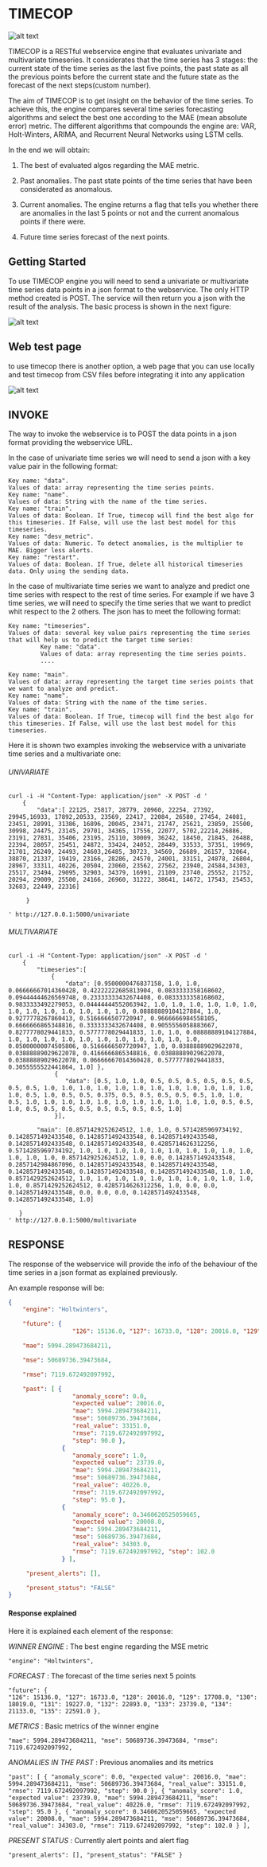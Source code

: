 TIMECOP
=======

![alt text](https://raw.githubusercontent.com/BBVA/timecop/master/doc/img/timecop.png)


TIMECOP is a RESTful webservice engine that evaluates univariate and multivariate timeseries. It considerates that the time series has 3 stages: the current state of the time series as the last five points, the past state as all the previous points before the current state and the future state as the forecast of the next steps(custom number).

The aim of TIMECOP is to get insight on the behavior of the time series. To achieve this, the engine compares several time series forecasting algorithms and select the best one according to the MAE (mean absolute error) metric. The different algorithms that compounds the engine are: VAR, Holt-Winters, ARIMA, and Recurrent Neural Networks using LSTM cells.

In the end we will obtain:

1. The best of evaluated algos regarding the MAE metric.

2. Past anomalies. The past state points of the time series that have been considerated as anomalous.

3. Current anomalies. The engine returns a flag that tells you whether there are anomalies in the last 5 points or not and the current anomalous points if there were.

4. Future time series forecast of the next points.


## Getting Started

To use TIMECOP engine you will need to send a univariate or multivariate time series data points in a json format to the webservice. The only HTTP method created is POST. The service will then return you a json with the result of the analysis. The basic process is shown in the next figure:


![alt text](https://raw.githubusercontent.com/BBVA/timecop/master/doc/img/flow_chart.jpg)

## Web test page

to use timecop there is another option, a web page that you can use locally and test timecop from CSV files before integrating it into any application

![alt text](https://raw.githubusercontent.com/BBVA/timecop/master/doc/img/Webpage.png)


## INVOKE

The way to invoke the webservice is to POST the data points in a json format providing the webservice URL.

In the case of univariate time series we will need to send a json with a key value pair in the following format:

    Key name: "data".
    Values of data: array representing the time series points.
    Key name: "name".
    Values of data: String with the name of the time series.
    Key name: "train".
    Values of data: Boolean. If True, timecop will find the best algo for this timeseries. If False, will use the last best model for this timeseries.
    Key name: "desv_metric".
    Values of data: Numeric. To detect anomalies, is the multiplier to MAE. Bigger less alerts.
    Key name: "restart".
    Values of data: Boolean. If True, delete all historical timeseries data. Only using the sending data.




In the case of multivariate time series we want to analyze and predict one time series with respect to the rest of time series. For example if we have 3 time series, we will need to specify the time series that we want to predict whit respect to the 2 others. The json has to meet the following format:

    Key name: "timeseries".
    Values of data: several key value pairs representing the time series that will help us to predict the target time series:
             Key name: "data".
             Values of data: array representing the time series points.
             ....

    Key name: "main".
    Values of data: array representing the target time series points that we want to analyze and predict.
    Key name: "name".
    Values of data: String with the name of the time series.
    Key name: "train".
    Values of data: Boolean. If True, timecop will find the best algo for this timeseries. If False, will use the last best model for this timeseries.


Here it is shown two examples invoking the webservice with a univariate time series and a multivariate one:

###### UNIVARIATE
```
curl -i -H "Content-Type: application/json" -X POST -d '
    {
        "data":[ 22125, 25817, 28779, 20960, 22254, 27392, 29945,16933, 17892,20533, 23569, 22417, 22084, 26580, 27454, 24081, 23451, 28991, 31386, 16896, 20045, 23471, 21747, 25621, 23859, 25500, 30998, 24475, 23145, 29701, 34365, 17556, 22077, 5702,22214,26886, 23191, 27831, 35406, 23195, 25110, 30009, 36242, 18450, 21845, 26488, 22394, 28057, 25451, 24872, 33424, 24052, 28449, 33533, 37351, 19969, 21701, 26249, 24493, 24603,26485, 30723, 34569, 26689, 26157, 32064, 38870, 21337, 19419, 23166, 28286, 24570, 24001, 33151, 24878, 26804, 28967, 33311, 40226, 20504, 23060, 23562, 27562, 23940, 24584,34303, 25517, 23494, 29095, 32903, 34379, 16991, 21109, 23740, 25552, 21752, 20294, 29009, 25500, 24166, 26960, 31222, 38641, 14672, 17543, 25453, 32683, 22449, 22316]

     }

' http://127.0.0.1:5000/univariate
```
###### MULTIVARIATE
```
curl -i -H "Content-Type: application/json" -X POST -d '
    {
        "timeseries":[
            {
                "data": [0.9500000476837158, 1.0, 1.0, 0.06666667014360428, 0.42222222685813904, 0.0833333358168602, 0.09444444626569748, 0.23333333432674408, 0.0833333358168602, 0.9833333492279053, 0.04444444552063942, 1.0, 1.0, 1.0, 1.0, 1.0, 1.0, 1.0, 1.0, 1.0, 1.0, 1.0, 1.0, 1.0, 0.08888889104127884, 1.0, 0.9277778267860413, 0.5166666507720947, 0.9666666984558105, 0.6666666865348816, 0.3333333432674408, 0.9055556058883667, 0.8277778029441833, 0.5777778029441833, 1.0, 1.0, 0.08888889104127884, 1.0, 1.0, 1.0, 1.0, 1.0, 1.0, 1.0, 1.0, 1.0, 1.0, 1.0, 0.05000000074505806, 0.5166666507720947, 1.0, 0.03888889029622078, 0.03888889029622078, 0.4166666865348816, 0.03888889029622078, 0.03888889029622078, 0.06666667014360428, 0.5777778029441833, 0.3055555522441864, 1.0] },
             {
                "data": [0.5, 1.0, 1.0, 0.5, 0.5, 0.5, 0.5, 0.5, 0.5, 0.5, 0.5, 1.0, 1.0, 1.0, 1.0, 1.0, 1.0, 1.0, 1.0, 1.0, 1.0, 1.0, 1.0, 1.0, 0.5, 1.0, 0.5, 0.5, 0.375, 0.5, 0.5, 0.5, 0.5, 0.5, 1.0, 1.0, 0.5, 1.0, 1.0, 1.0, 1.0, 1.0, 1.0, 1.0, 1.0, 1.0, 1.0, 1.0, 0.5, 0.5, 1.0, 0.5, 0.5, 0.5, 0.5, 0.5, 0.5, 0.5, 0.5, 1.0]
             }],

        "main": [0.8571429252624512, 1.0, 1.0, 0.5714285969734192, 0.1428571492433548, 0.1428571492433548, 0.1428571492433548, 0.1428571492433548, 0.1428571492433548, 0.4285714626312256, 0.5714285969734192, 1.0, 1.0, 1.0, 1.0, 1.0, 1.0, 1.0, 1.0, 1.0, 1.0, 1.0, 1.0, 1.0, 0.8571429252624512, 1.0, 0.0, 0.1428571492433548, 0.2857142984867096, 0.1428571492433548, 0.1428571492433548, 0.1428571492433548, 0.1428571492433548, 0.1428571492433548, 1.0, 1.0, 0.8571429252624512, 1.0, 1.0, 1.0, 1.0, 1.0, 1.0, 1.0, 1.0, 1.0, 1.0, 1.0, 0.8571429252624512, 0.4285714626312256, 1.0, 0.0, 0.0, 0.1428571492433548, 0.0, 0.0, 0.0, 0.1428571492433548, 0.1428571492433548, 1.0]

   }
' http://127.0.0.1:5000/multivariate
```

## RESPONSE

The response of the webservice will provide the info of the behaviour of the time series in a json format as explained previously.

An example response will be:

```json
{
    "engine": "Holtwinters",

    "future": {
                  "126": 15136.0, "127": 16733.0, "128": 20016.0, "129": 17708.0, "130": 18019.0, "131": 19227.0, "132": 22893.0, "133":          23739.0, "134": 21133.0, "135": 22591.0 },

    "mae": 5994.289473684211,

    "mse": 50689736.39473684,

    "rmse": 7119.672492097992,

    "past": [ {
                  "anomaly_score": 0.0,
                  "expected value": 20016.0,
                  "mae": 5994.289473684211,
                  "mse": 50689736.39473684,
                  "real_value": 33151.0,
                  "rmse": 7119.672492097992,
                  "step": 90.0 },
               {
                  "anomaly_score": 1.0,
                  "expected value": 23739.0,
                  "mae": 5994.289473684211,
                  "mse": 50689736.39473684,
                  "real_value": 40226.0,
                  "rmse": 7119.672492097992,
                  "step": 95.0 },
               {
                  "anomaly_score": 0.3460620525059665,
                  "expected value": 20008.0,
                  "mae": 5994.289473684211,
                  "mse": 50689736.39473684,
                  "real_value": 34303.0,
                  "rmse": 7119.672492097992, "step": 102.0
               } ],

     "present_alerts": [],

     "present_status": "FALSE"
}

```


#### Response explained

Here it is explained each element of the response:

*WINNER ENGINE* : The best engine regarding the MSE metric
```
"engine": "Holtwinters",
```

*FORECAST* : The forecast of the time series next 5 points
```
"future": {
"126": 15136.0, "127": 16733.0, "128": 20016.0, "129": 17708.0, "130": 18019.0, "131": 19227.0, "132": 22893.0, "133": 23739.0, "134": 21133.0, "135": 22591.0 },
```
*METRICS* : Basic metrics of the winner engine
```
"mae": 5994.289473684211, "mse": 50689736.39473684, "rmse": 7119.672492097992,
```

*ANOMALIES IN THE PAST* : Previous anomalies and its metrics
```
"past": [ { "anomaly_score": 0.0, "expected value": 20016.0, "mae": 5994.289473684211, "mse": 50689736.39473684, "real_value": 33151.0, "rmse": 7119.672492097992, "step": 90.0 }, { "anomaly_score": 1.0, "expected value": 23739.0, "mae": 5994.289473684211, "mse": 50689736.39473684, "real_value": 40226.0, "rmse": 7119.672492097992, "step": 95.0 }, { "anomaly_score": 0.3460620525059665, "expected value": 20008.0, "mae": 5994.289473684211, "mse": 50689736.39473684, "real_value": 34303.0, "rmse": 7119.672492097992, "step": 102.0 } ],
```
*PRESENT STATUS* : Currently alert points and alert flag

```
"present_alerts": [], "present_status": "FALSE" }
```

